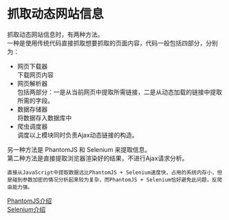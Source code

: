 # 抓取动态网站信息
抓取动态网站信息时，有两种方法。  
一种是使用传统代码直接抓取想要抓取的页面内容，代码一般包括四部分，分别为：  
<ul>
<li>网页下载器</li>  
下载网页内容  
<li>网页解析器</li>  
包括两部分：一是从当前网页中提取所需链接，二是从动态加载的链接中提取所需的字段。  
<li>数据存储器</li>  
将数据存入数据库中  
<li>爬虫调度器</li>  
调度以上模块同时负责Ajax动态链接的构造。  
</ul>

另一种方法是 PhantomJS 和 Selenium 来提取信息。  
第二种方法是直接提取浏览器渲染好的结果，不进行Ajax请求分析。  

	直接从JavaScript中提取数据远比PhantomJS + Selenium速度快，占用的系统内存小，但是碰到参数加密的情况分析起来较为复杂，而PhantomJS + Selenium恰好避免此问题，反爬虫能力强。  

<a href = "PhantomJS.md">PhantomJS介绍</a>  
<a href = "Selenium.md">Selenium介绍</a>  